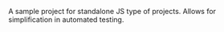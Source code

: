 A sample project for standalone JS type of projects. Allows for simplification in automated testing.
